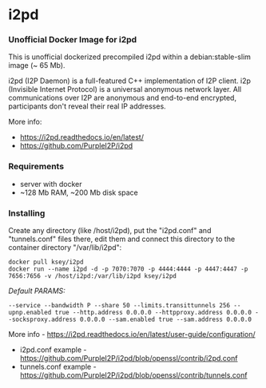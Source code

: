 # i2pd
### Unofficial Docker Image for i2pd
This is unofficial dockerized precompiled i2pd within a debian:stable-slim image (~ 65 Mb).

i2pd (I2P Daemon) is a full-featured C++ implementation of I2P client. i2p (Invisible Internet Protocol) is a universal anonymous network layer. All communications over I2P are anonymous and end-to-end encrypted, participants don't reveal their real IP addresses.

More info:
- https://i2pd.readthedocs.io/en/latest/
- https://github.com/PurpleI2P/i2pd

### Requirements

* server with docker
* ~128 Mb RAM, ~200 Mb disk space 

### Installing

Create any directory (like /host/i2pd), put the "i2pd.conf" and "tunnels.conf" files there, edit them and connect this directory to the container directory "/var/lib/i2pd":
```
docker pull ksey/i2pd
docker run --name i2pd -d -p 7070:7070 -p 4444:4444 -p 4447:4447 -p 7656:7656 -v /host/i2pd:/var/lib/i2pd ksey/i2pd
```

*Default PARAMS:*
```
--service --bandwidth P --share 50 --limits.transittunnels 256 --upnp.enabled true --http.address 0.0.0.0 --httpproxy.address 0.0.0.0 --socksproxy.address 0.0.0.0 --sam.enabled true --sam.address 0.0.0.0
```
More info - https://i2pd.readthedocs.io/en/latest/user-guide/configuration/

* i2pd.conf example - https://github.com/PurpleI2P/i2pd/blob/openssl/contrib/i2pd.conf 
* tunnels.conf example - https://github.com/PurpleI2P/i2pd/blob/openssl/contrib/tunnels.conf
# #
